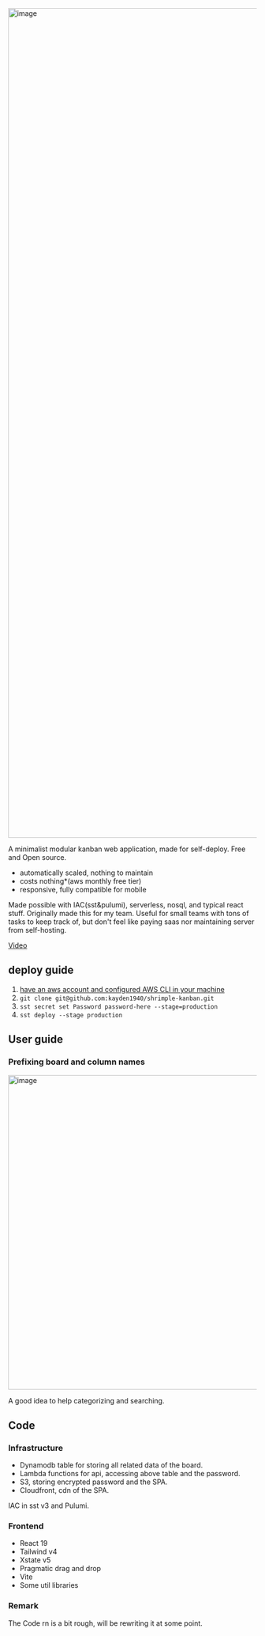 <img width="1678" alt="image" src="https://github.com/user-attachments/assets/6ac71a76-d93c-4461-9502-c3c569b99689" />

A minimalist modular kanban web application, made for self-deploy. Free and Open source.

- automatically scaled, nothing to maintain
- costs nothing*(aws monthly free tier)
- responsive, fully compatible for mobile

Made possible with IAC(sst&pulumi), serverless, nosql, and typical react stuff.
Originally made this for my team. Useful for small teams with tons of tasks to keep track of, but don't feel like paying saas nor maintaining server from self-hosting.

[Video](https://files.catbox.moe/wokrix.mp4)

## deploy guide

1. [have an aws account and configured AWS CLI in your machine](https://sst.dev/docs/aws-accounts)
3. `git clone git@github.com:kayden1940/shrimple-kanban.git`
4. `sst secret set Password password-here --stage=production`
5. `sst deploy --stage production`

## User guide

### Prefixing board and column names
<img width="636" alt="image" src="https://github.com/user-attachments/assets/4bacdbcf-03cd-46da-9e6b-882aabe5d934" />

A good idea to help categorizing and searching.

## Code
### Infrastructure
- Dynamodb table for storing all related data of the board.
- Lambda functions for api, accessing above table and the password.
- S3, storing encrypted password and the SPA.
- Cloudfront, cdn of the SPA.

IAC in sst v3 and Pulumi.

### Frontend
- React 19
- Tailwind v4
- Xstate v5
- Pragmatic drag and drop
- Vite
- Some util libraries

### Remark
The Code rn is a bit rough, will be rewriting it at some point.
